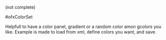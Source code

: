 (not complete)

#ofxColorSet

Helpfull to have a color panel, gradient or a random color amon gcolors you like.
Example is made to load from xml, define colors you want, and save.
